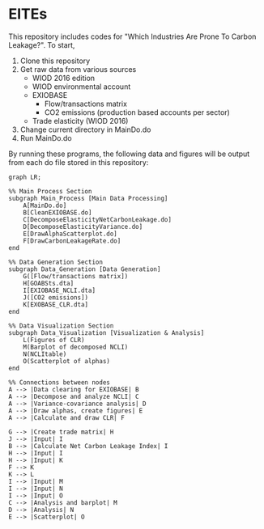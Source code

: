 # EITEs

This repository includes codes for "Which Industries Are Prone To Carbon Leakage?". To start, 
1. Clone this repository
2. Get raw data from various sources
   - WIOD 2016 edition
   - WIOD environmental account
   - EXIOBASE
        - Flow/transactions matrix
        - CO2 emissions (production based accounts per sector)
   - Trade elasticity (WIOD 2016)
3. Change current directory in MainDo.do
4. Run MainDo.do

By running these programs, the following data and figures will be output from each do file stored in this repository:

```mermaid
graph LR;

%% Main Process Section
subgraph Main_Process [Main Data Processing]
    A[MainDo.do]
    B[CleanEXIOBASE.do]
    C[DecomposeElasticityNetCarbonLeakage.do]
    D[DecomposeElasticityVariance.do]
    E[DrawAlphaScatterplot.do]
    F[DrawCarbonLeakageRate.do]
end

%% Data Generation Section
subgraph Data_Generation [Data Generation]
    G([Flow/transactions matrix])
    H[GOABSts.dta]
    I[EXIOBASE_NCLI.dta]
    J([CO2 emissions])
    K[EXOBASE_CLR.dta]
end

%% Data Visualization Section
subgraph Data_Visualization [Visualization & Analysis]
    L(Figures of CLR)
    M(Barplot of decomposed NCLI)
    N(NCLItable)
    O(Scatterplot of alphas)
end

%% Connections between nodes
A --> |Data clearing for EXIOBASE| B
A --> |Decompose and analyze NCLI| C
A --> |Variance-covariance analysis| D
A --> |Draw alphas, create figures| E
A --> |Calculate and draw CLR| F

G --> |Create trade matrix| H
J --> |Input| I
B --> |Calculate Net Carbon Leakage Index| I
H --> |Input| I
H --> |Input| K
F --> K
K --> L
I --> |Input| M
I --> |Input| N
I --> |Input| O
C --> |Analysis and barplot| M
D --> |Analysis| N
E --> |Scatterplot| O
   
```
